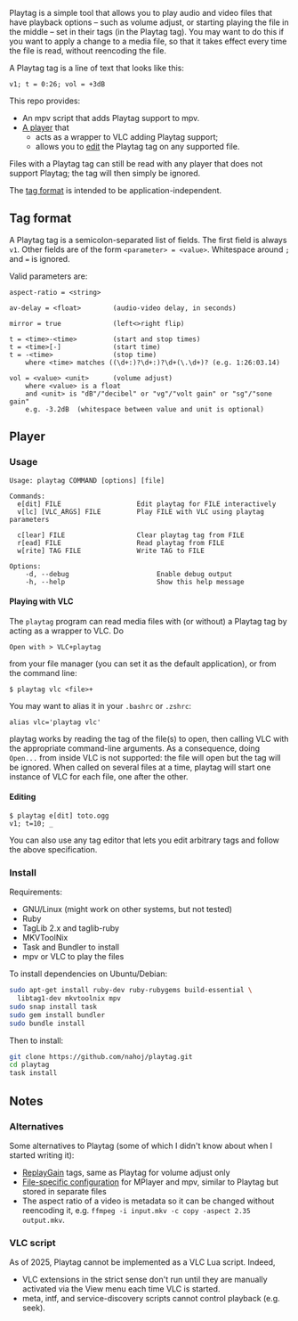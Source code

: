 Playtag is a simple tool that allows you to play audio and video files that 
have playback options – such as volume adjust, or starting playing the file in 
the middle – set in their tags (in the Playtag tag). You may want to do this if 
you want to apply a change to a media file, so that it takes effect every time 
the file is read, without reencoding the file.

A Playtag tag is a line of text that looks like this:

    v1; t = 0:26; vol = +3dB

This repo provides:
* An mpv script that adds Playtag support to mpv.
* [A player](#player) that
  * acts as a wrapper to VLC adding Playtag support;
  * allows you to [edit](#editing) the Playtag tag on any supported file.

Files with a Playtag tag can still be read with any player that does not support 
Playtag; the tag will then simply be ignored.

The [tag format](#tag-format) is intended to be application-independent.


## Tag format

A Playtag tag is a semicolon-separated list of fields. The first field is 
always `v1`. Other fields are of the form `<parameter> = <value>`. Whitespace 
around `;` and `=` is ignored.

Valid parameters are:

    aspect-ratio = <string>

    av-delay = <float>        (audio-video delay, in seconds)

    mirror = true             (left<>right flip)

    t = <time>-<time>         (start and stop times)
    t = <time>[-]             (start time)
    t = -<time>               (stop time)
        where <time> matches ((\d+:)?\d+:)?\d+(\.\d+)? (e.g. 1:26:03.14)

    vol = <value> <unit>      (volume adjust)
        where <value> is a float
        and <unit> is "dB"/"decibel" or "vg"/"volt gain" or "sg"/"sone gain"
        e.g. -3.2dB  (whitespace between value and unit is optional)


## Player
### Usage

```
Usage: playtag COMMAND [options] [file]

Commands:
  e[dit] FILE                   Edit playtag for FILE interactively
  v[lc] [VLC_ARGS] FILE         Play FILE with VLC using playtag parameters

  c[lear] FILE                  Clear playtag tag from FILE
  r[ead] FILE                   Read playtag from FILE
  w[rite] TAG FILE              Write TAG to FILE

Options:
    -d, --debug                      Enable debug output
    -h, --help                       Show this help message
```

#### Playing with VLC

The `playtag` program can read media files with (or without) a Playtag tag by acting as a 
wrapper to VLC. Do

    Open with > VLC+playtag

from your file manager (you can set it as the default application), or from the 
command line:

    $ playtag vlc <file>+

You may want to alias it in your `.bashrc` or `.zshrc`:

    alias vlc='playtag vlc'

playtag works by reading the tag of the file(s) to open, then calling VLC 
with the appropriate command-line arguments. As a consequence, doing 
`Open...` from inside VLC is not supported: the file will open but the 
tag will be ignored. When called on several files at a time, playtag will start 
one instance of VLC for each file, one after the other.


#### Editing

    $ playtag e[dit] toto.ogg
    v1; t=10; _

You can also use any tag editor that lets you edit arbitrary tags and follow 
the above specification.


### Install

Requirements:

* GNU/Linux (might work on other systems, but not tested)
* Ruby
* TagLib 2.x and taglib-ruby
* MKVToolNix
* Task and Bundler to install
* mpv or VLC to play the files

To install dependencies on Ubuntu/Debian:

```bash
sudo apt-get install ruby-dev ruby-rubygems build-essential \
  libtag1-dev mkvtoolnix mpv
sudo snap install task
sudo gem install bundler
sudo bundle install
```

Then to install:

```bash
git clone https://github.com/nahoj/playtag.git
cd playtag
task install
```


## Notes
### Alternatives

Some alternatives to Playtag (some of which I didn't know about when I started
writing it):

* [ReplayGain](https://en.wikipedia.org/wiki/ReplayGain) tags, same as Playtag
  for volume adjust only
* [File-specific
  configuration](https://mpv.io/manual/master/#file-specific-configuration-files)
  for MPlayer and mpv, similar to Playtag but stored in separate files
* The aspect ratio of a video is metadata so it can be changed without
  reencoding it, e.g. `ffmpeg -i input.mkv -c copy -aspect 2.35 output.mkv`.

### VLC script

As of 2025, Playtag cannot be implemented as a VLC Lua script. Indeed,

- VLC extensions in the strict sense don't run until they are manually
  activated via the View menu each time VLC is started.
- meta, intf, and service-discovery scripts cannot control playback
  (e.g. seek).
